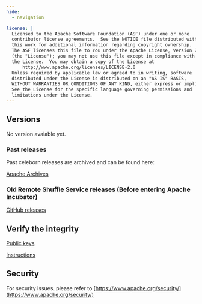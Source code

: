 ```yaml
---
hide:
  - navigation

license: |
  Licensed to the Apache Software Foundation (ASF) under one or more
  contributor license agreements.  See the NOTICE file distributed with
  this work for additional information regarding copyright ownership.
  The ASF licenses this file to You under the Apache License, Version 2.0
  (the "License"); you may not use this file except in compliance with
  the License.  You may obtain a copy of the License at
      http://www.apache.org/licenses/LICENSE-2.0
  Unless required by applicable law or agreed to in writing, software
  distributed under the License is distributed on an "AS IS" BASIS,
  WITHOUT WARRANTIES OR CONDITIONS OF ANY KIND, either express or implied.
  See the License for the specific language governing permissions and
  limitations under the License.
---
```


## Versions

No version avaiable yet.

<!--
### 0.2.0-incubating (2022-12-15)

|             | Download from ASF | Checksum | Signature |
|:-----------:|:-----------------:|:--------:|:---------:|
| Source Code | [src](https://www.apache.org/dyn/closer.lua/incubator/celeborn/0.2.0-incubating/apache-celeborn-0.2.0-incubating-src.tar.gz) | [sha512](https://downloads.apache.org/incubator/celeborn/0.2.0-incubating/apache-celeborn-0.2.0-incubating-src.tar.gz.sha512) | [asc](https://downloads.apache.org/incubator/celeborn/0.2.0-incubating/apache-celeborn-0.2.0-incubating-src.tar.gz.asc) |
| Binary      | [bin](https://www.apache.org/dyn/closer.lua/incubator/celeborn/0.2.0-incubating/apache-celeborn-0.2.0-incubating-bin.tar.gz) | [sha512](https://downloads.apache.org/incubator/celeborn/0.2.0-incubating/apache-celeborn-0.2.0-incubating-bin.tar.gz.sha512) | [asc](https://downloads.apache.org/incubator/celeborn/0.2.0-incubating/apache-celeborn-0.2.0-incubating-bin.tar.gz.asc) |
-->

### Past releases

Past celeborn releases are archived and can be found here:

[Apache Archives](https://archive.apache.org/dist/incubator/celeborn/)

### Old Remote Shuffle Service releases (Before entering Apache Incubator)

[GitHub releases](https://github.com/apache/incubator-celeborn/releases)


## Verify the integrity

[Public keys](https://downloads.apache.org/incubator/celeborn/KEYS)

[Instructions](https://www.apache.org/info/verification.html)

## Security

For security issues, please refer to [https://www.apache.org/security/](https://www.apache.org/security/)
